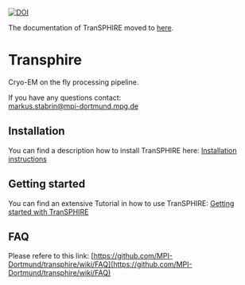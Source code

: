 [![DOI](https://zenodo.org/badge/DOI/10.5281/zenodo.4302359.svg)](https://doi.org/10.5281/zenodo.4302359)

The documentation of TranSPHIRE moved to [here](https://transphire.readthedocs.io).


# Transphire

Cryo-EM on the fly processing pipeline.

If you have any questions contact:  
markus.stabrin@mpi-dortmund.mpg.de

## Installation

You can find a description how to install TranSPHIRE here: [Installation instructions](https://github.com/MPI-Dortmund/transphire/wiki/Installation)

## Getting started

You can find an extensive Tutorial in how to use TranSPHIRE:
[Getting started with TranSPHIRE](https://github.com/MPI-Dortmund/transphire/wiki/getting-started)

## FAQ

Please refere to this link: [https://github.com/MPI-Dortmund/transphire/wiki/FAQ](https://github.com/MPI-Dortmund/transphire/wiki/FAQ)
